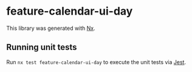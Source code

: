 # feature-calendar-ui-day

This library was generated with [Nx](https://nx.dev).

## Running unit tests

Run `nx test feature-calendar-ui-day` to execute the unit tests via [Jest](https://jestjs.io).
